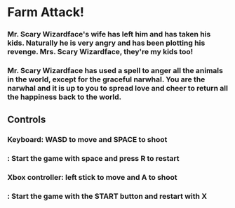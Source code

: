# Farm Attack!

### Mr. Scary Wizardface's wife has left him and has taken his kids. Naturally he is very angry and has been plotting his revenge. Mrs. Scary Wizardface, they're my kids too!

### Mr. Scary Wizardface has used a spell to anger all the animals in the world, except for the graceful narwhal. You are the narwhal and it is up to you to spread love and cheer to return all the happiness back to the world.

## Controls


### Keyboard: WASD to move and SPACE to shoot
###         : Start the game with space and press R to restart

### Xbox controller: left stick to move and A to shoot
###                : Start the game with the START button and restart with X
